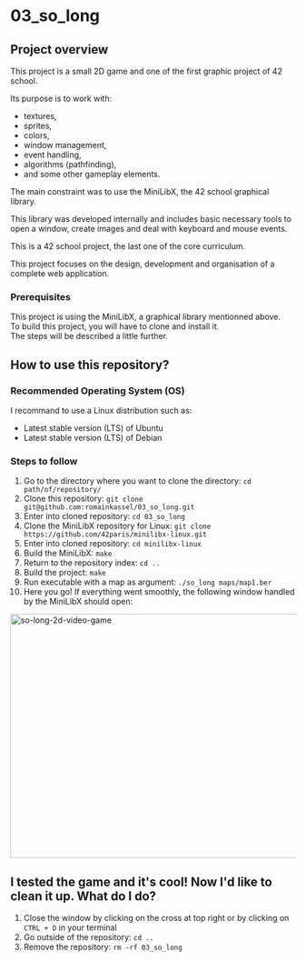 # 03_so_long

## Project overview

This project is a small 2D game and one of the first graphic project of 42 school.

Its purpose is to work with:
- textures,
- sprites,
- colors,
- window management,
- event handling,
- algorithms (pathfinding),
- and some other gameplay elements.

The main constraint was to use the MiniLibX, the 42 school graphical library.

This library was developed internally and includes basic necessary tools to open a window, create images and deal with keyboard and mouse events.

This is a 42 school project, the last one of the core curriculum.

This project focuses on the design, development and organisation of a complete web application.

### Prerequisites

This project is using the MiniLibX, a graphical library mentionned above.<br/>
To build this project, you will have to clone and install it.<br/>
The steps will be described a little further.

## How to use this repository?

### Recommended Operating System (OS)

I recommand to use a Linux distribution such as:

- Latest stable version (LTS) of Ubuntu
- Latest stable version (LTS) of Debian

### Steps to follow

1. Go to the directory where you want to clone the directory: `cd path/of/repository/`
2. Clone this repository: `git clone git@github.com:romainkassel/03_so_long.git`
3. Enter into cloned repository: `cd 03_so_long`
4. Clone the MiniLibX repository for Linux: `git clone https://github.com/42paris/minilibx-linux.git`
5. Enter into cloned repository: `cd minilibx-linux`
6. Build the MiniLibX: `make`
7. Return to the repository index: `cd ..`
8. Build the project: `make`
9. Run executable with a map as argument: `./so_long maps/map1.ber`
10. Here you go! If everything went smoothly, the following window handled by the MiniLibX should open:

<img width="1046" height="429" alt="so-long-2d-video-game" src="https://github.com/user-attachments/assets/93cd784d-5a7d-49ca-b50a-8ec2fb1280f9" />

## I tested the game and it's cool! Now I'd like to clean it up. What do I do?

1. Close the window by clicking on the cross at top right or by clicking on `CTRL + D` in your terminal
4. Go outside of the repository: `cd ..`
5. Remove the repository: `rm -rf 03_so_long`

